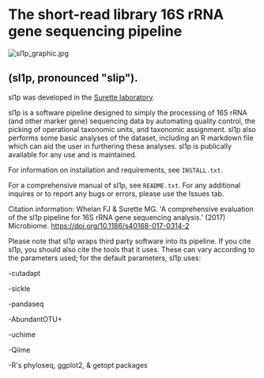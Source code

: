 # The short-read library 16S rRNA gene sequencing pipeline #

![sl1p_graphic.jpg](https://bitbucket.org/repo/x8Ardxn/images/2793309766-sl1p_graphic.jpg)

## (sl1p, pronounced "slip"). ##
sl1p was developed in the <a href="http://surettelab.ca">Surette laboratory</a>.

sl1p is a software pipeline designed to simply the processing of 16S rRNA (and other marker gene) sequencing data by automating quality control, the picking of operational taxonomic units, and taxonomic assignment. sl1p also performs some basic analyses of the dataset, including an R markdown file which can aid the user in furthering these analyses. sl1p is publically available for any use and is maintained.

For information on installation and requirements, see `INSTALL.txt`.

For a comprehensive manual of sl1p, see `README.txt`. For any additional inquires or to report any bugs or errors, please use the Issues tab.

Citation information: Whelan FJ & Surette MG. 'A comprehensive evaluation of the sl1p pipeline for 16S rRNA gene sequencing analysis.' (2017) Microbiome. https://doi.org/10.1186/s40168-017-0314-2

Please note that sl1p wraps third party software into its pipeline. If you cite sl1p, you should also cite the tools that it uses. These can vary according to the parameters used; for the default parameters, sl1p uses:

-cutadapt

-sickle

-pandaseq

-AbundantOTU+

-uchime

-Qiime

-R's phyloseq, ggplot2, & getopt packages
